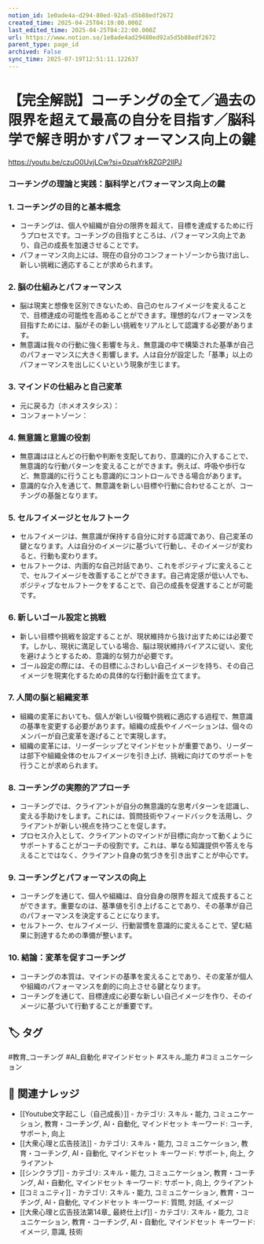 ```yaml
---
notion_id: 1e0ade4a-d294-80ed-92a5-d5b88edf2672
created_time: 2025-04-25T04:19:00.000Z
last_edited_time: 2025-04-25T04:22:00.000Z
url: https://www.notion.so/1e0ade4ad29480ed92a5d5b88edf2672
parent_type: page_id
archived: False
sync_time: 2025-07-19T12:51:11.122637
---
```


# 【完全解説】コーチングの全て／過去の限界を超えて最高の自分を目指す／脳科学で解き明かすパフォーマンス向上の鍵

https://youtu.be/czuO0UvjLCw?si=0zuaYrkRZGP2lIPJ
### コーチングの理論と実践：脳科学とパフォーマンス向上の鍵
### 1. コーチングの目的と基本概念
- コーチングは、個人や組織が自分の限界を超えて、目標を達成するために行うプロセスです。コーチングの目指すところは、パフォーマンス向上であり、自己の成長を加速させることです。
- パフォーマンス向上には、現在の自分のコンフォートゾーンから抜け出し、新しい挑戦に適応することが求められます。
### 2. 脳の仕組みとパフォーマンス
- 脳は現実と想像を区別できないため、自己のセルフイメージを変えることで、目標達成の可能性を高めることができます。理想的なパフォーマンスを目指すためには、脳がその新しい挑戦をリアルとして認識する必要があります。
- 無意識は我々の行動に強く影響を与え、無意識の中で構築された基準が自己のパフォーマンスに大きく影響します。人は自分が設定した「基準」以上のパフォーマンスを出しにくいという現象が生じます。
### 3. マインドの仕組みと自己変革
- 元に戻る力（ホメオスタシス）：
- コンフォートゾーン：
### 4. 無意識と意識の役割
- 無意識はほとんどの行動や判断を支配しており、意識的に介入することで、無意識的な行動パターンを変えることができます。例えば、呼吸や歩行など、無意識的に行うことも意識的にコントロールできる場合があります。
- 意識的な介入を通じて、無意識を新しい目標や行動に合わせることが、コーチングの基盤となります。
### 5. セルフイメージとセルフトーク
- セルフイメージは、無意識が保持する自分に対する認識であり、自己変革の鍵となります。人は自分のイメージに基づいて行動し、そのイメージが変わると、行動も変わります。
- セルフトークは、内面的な自己対話であり、これをポジティブに変えることで、セルフイメージを改善することができます。自己肯定感が低い人でも、ポジティブなセルフトークをすることで、自己の成長を促進することが可能です。
### 6. 新しいゴール設定と挑戦
- 新しい目標や挑戦を設定することが、現状維持から抜け出すためには必要です。しかし、現状に満足している場合、脳は現状維持バイアスに従い、変化を避けようとするため、意識的な努力が必要です。
- ゴール設定の際には、その目標にふさわしい自己イメージを持ち、その自己イメージを現実化するための具体的な行動計画を立てます。
### 7. 人間の脳と組織変革
- 組織の変革においても、個人が新しい役職や挑戦に適応する過程で、無意識の基準を変更する必要があります。組織の成長やイノベーションは、個々のメンバーが自己変革を遂げることで実現します。
- 組織の変革には、リーダーシップとマインドセットが重要であり、リーダーは部下や組織全体のセルフイメージを引き上げ、挑戦に向けてのサポートを行うことが求められます。
### 8. コーチングの実際的アプローチ
- コーチングでは、クライアントが自分の無意識的な思考パターンを認識し、変える手助けをします。これには、質問技術やフィードバックを活用し、クライアントが新しい視点を持つことを促します。
- プロセス介入として、クライアントのマインドが目標に向かって動くようにサポートすることがコーチの役割です。これは、単なる知識提供や答えを与えることではなく、クライアント自身の気づきを引き出すことが中心です。
### 9. コーチングとパフォーマンスの向上
- コーチングを通じて、個人や組織は、自分自身の限界を超えて成長することができます。重要なのは、基準値を引き上げることであり、その基準が自己のパフォーマンスを決定することになります。
- セルフトーク、セルフイメージ、行動習慣を意識的に変えることで、望む結果に到達するための準備が整います。
### 10. 結論：変革を促すコーチング
- コーチングの本質は、マインドの基準を変えることであり、その変革が個人や組織のパフォーマンスを劇的に向上させる鍵となります。
- コーチングを通じて、目標達成に必要な新しい自己イメージを作り、そのイメージに基づいて行動することが重要です。

## 🏷️ タグ
#教育_コーチング #AI_自動化 #マインドセット #スキル_能力 #コミュニケーション

## 🔗 関連ナレッジ
- [[Youtube文字起こし（自己成長）]] - カテゴリ: スキル・能力, コミュニケーション, 教育・コーチング, AI・自動化, マインドセット キーワード: コーチ, サポート, 向上
- [[大衆心理と広告技法]] - カテゴリ: スキル・能力, コミュニケーション, 教育・コーチング, AI・自動化, マインドセット キーワード: サポート, 向上, クライアント
- [[シンクラブ]] - カテゴリ: スキル・能力, コミュニケーション, 教育・コーチング, AI・自動化, マインドセット キーワード: サポート, 向上, クライアント
- [[コミュニティ]] - カテゴリ: スキル・能力, コミュニケーション, 教育・コーチング, AI・自動化, マインドセット キーワード: 質問, 対話, イメージ
- [[大衆心理と広告技法第14章_ 最終仕上げ]] - カテゴリ: スキル・能力, コミュニケーション, 教育・コーチング, AI・自動化, マインドセット キーワード: イメージ, 意識, 技術

